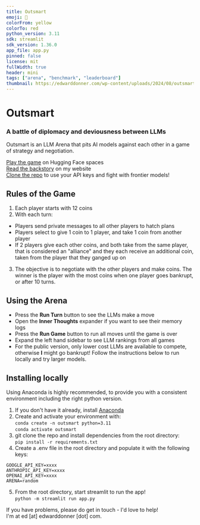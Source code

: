 ```yaml
---
title: Outsmart
emoji: 🧠
colorFrom: yellow
colorTo: red
python_version: 3.11
sdk: streamlit
sdk_version: 1.36.0
app_file: app.py
pinned: false
license: mit
fullWidth: true
header: mini
tags: ["arena", "benchmark", "leaderboard"]
thumbnail: https://edwarddonner.com/wp-content/uploads/2024/08/outsmart.jpg
---
```


# Outsmart
### A battle of diplomacy and deviousness between LLMs

Outsmart is an LLM Arena that pits AI models against each other
in a game of strategy and negotiation.

[Play the game](https://ed-donner-outsmart.hf.space) on Hugging Face spaces  
[Read the backstory](https://edwarddonner.com/2024/08/06/outsmart/) on my website  
[Clone the repo](https://github.com/ed-donner/outsmart) to use your API keys and fight with frontier models!

## Rules of the Game

1. Each player starts with 12 coins
2. With each turn:
- Players send private messages to all other players to hatch plans
- Players select to give 1 coin to 1 player, and take 1 coin from another player
- If 2 players give each other coins, and both take from the same player, that is considered an "alliance" and they each receive an additional coin, taken from the player that they ganged up on
3. The objective is to negotiate with the other players and make coins. The winner is the player with the most coins when one player goes bankrupt, or after 10 turns.

## Using the Arena

- Press the **Run Turn** button to see the LLMs make a move
- Open the **Inner Thoughts** expander if you want to see their memory logs
- Press the **Run Game** button to run all moves until the game is over
- Expand the left hand sidebar to see LLM rankings from all games
- For the public version, only lower cost LLMs are available to compete, otherwise **I** might go bankrupt! Follow the instructions below to run locally and try larger models.

## Installing locally

Using Anaconda is highly recommended, to provide you with a consistent environment including the right python version.

1. If you don't have it already, install [Anaconda](https://docs.anaconda.com/anaconda/install/)
2. Create and activate your environment with:  
`conda create -n outsmart python=3.11`  
`conda activate outsmart`
3. git clone the repo and install dependencies from the root directory:  
`pip install -r requirements.txt`
4. Create a .env file in the root directory and populate it with the following keys:  
```
GOOGLE_API_KEY=xxxx  
ANTHROPIC_API_KEY=xxxx  
OPENAI_API_KEY=xxxx  
ARENA=random
```
5. From the root directory, start streamlit to run the app!  
`python -m streamlit run app.py`

If you have problems, please do get in touch - I'd love to help!  
I'm at ed [at] edwarddonner [dot] com.

